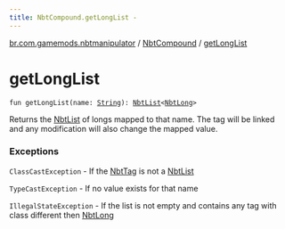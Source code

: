```yaml
---
title: NbtCompound.getLongList - 
---
```


[br.com.gamemods.nbtmanipulator](../index.html) / [NbtCompound](index.html) / [getLongList](./get-long-list.html)

# getLongList

`fun getLongList(name: `[`String`](https://kotlinlang.org/api/latest/jvm/stdlib/kotlin/-string/index.html)`): `[`NbtList`](../-nbt-list/index.html)`<`[`NbtLong`](../-nbt-long/index.html)`>`

Returns the [NbtList](../-nbt-list/index.html) of longs mapped to that name. The tag will be linked and any modification will
also change the mapped value.

### Exceptions

`ClassCastException` - If the [NbtTag](../-nbt-tag.html) is not a [NbtList](../-nbt-list/index.html)

`TypeCastException` - If no value exists for that name

`IllegalStateException` - If the list is not empty and contains any tag with class different then [NbtLong](../-nbt-long/index.html)